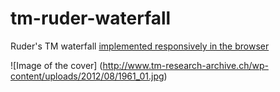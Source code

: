 # tm-ruder-waterfall

Ruder's TM waterfall [implemented responsively in the browser](http://i-s-o-g-r-a-m.github.io/tm-ruder-waterfall/)

![Image of the cover]
(http://www.tm-research-archive.ch/wp-content/uploads/2012/08/1961_01.jpg)
